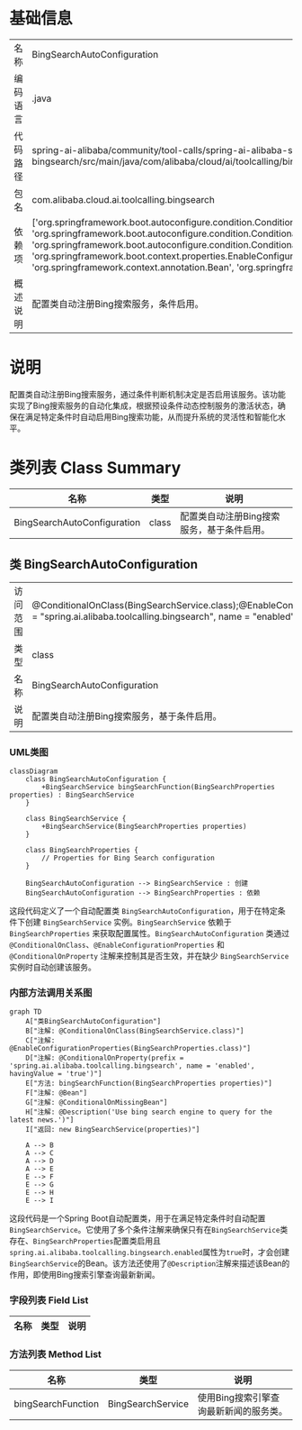 # 基础信息

|      |      |
|------|------|
| 名称 | BingSearchAutoConfiguration |
| 编码语言 | .java |
| 代码路径 | spring-ai-alibaba/community/tool-calls/spring-ai-alibaba-starter-tool-calling-bingsearch/src/main/java/com/alibaba/cloud/ai/toolcalling/bingsearch/BingSearchAutoConfiguration.java |
| 包名 | com.alibaba.cloud.ai.toolcalling.bingsearch |
| 依赖项 | ['org.springframework.boot.autoconfigure.condition.ConditionalOnClass', 'org.springframework.boot.autoconfigure.condition.ConditionalOnMissingBean', 'org.springframework.boot.autoconfigure.condition.ConditionalOnProperty', 'org.springframework.boot.context.properties.EnableConfigurationProperties', 'org.springframework.context.annotation.Bean', 'org.springframework.context.annotation.Description'] |
| 概述说明 | 配置类自动注册Bing搜索服务，条件启用。 |

# 说明

配置类自动注册Bing搜索服务，通过条件判断机制决定是否启用该服务。该功能实现了Bing搜索服务的自动化集成，根据预设条件动态控制服务的激活状态，确保在满足特定条件时自动启用Bing搜索功能，从而提升系统的灵活性和智能化水平。

# 类列表 Class Summary

| 名称   | 类型  | 说明 |
|-------|------|-------------|
| BingSearchAutoConfiguration | class | 配置类自动注册Bing搜索服务，基于条件启用。 |



## 类 BingSearchAutoConfiguration

|      |      |
|------|------|
| 访问范围 | @ConditionalOnClass(BingSearchService.class);@EnableConfigurationProperties(BingSearchProperties.class);@ConditionalOnProperty(prefix = "spring.ai.alibaba.toolcalling.bingsearch", name = "enabled", havingValue = "true");public |
| 类型 | class |
| 名称 | BingSearchAutoConfiguration |
| 说明 | 配置类自动注册Bing搜索服务，基于条件启用。 |


### UML类图

```mermaid
classDiagram
    class BingSearchAutoConfiguration {
        +BingSearchService bingSearchFunction(BingSearchProperties properties) : BingSearchService
    }

    class BingSearchService {
        +BingSearchService(BingSearchProperties properties)
    }

    class BingSearchProperties {
        // Properties for Bing Search configuration
    }

    BingSearchAutoConfiguration --> BingSearchService : 创建
    BingSearchAutoConfiguration --> BingSearchProperties : 依赖
```

这段代码定义了一个自动配置类 `BingSearchAutoConfiguration`，用于在特定条件下创建 `BingSearchService` 实例。`BingSearchService` 依赖于 `BingSearchProperties` 来获取配置属性。`BingSearchAutoConfiguration` 类通过 `@ConditionalOnClass`、`@EnableConfigurationProperties` 和 `@ConditionalOnProperty` 注解来控制其是否生效，并在缺少 `BingSearchService` 实例时自动创建该服务。


### 内部方法调用关系图

```mermaid
graph TD
    A["类BingSearchAutoConfiguration"]
    B["注解: @ConditionalOnClass(BingSearchService.class)"]
    C["注解: @EnableConfigurationProperties(BingSearchProperties.class)"]
    D["注解: @ConditionalOnProperty(prefix = 'spring.ai.alibaba.toolcalling.bingsearch', name = 'enabled', havingValue = 'true')"]
    E["方法: bingSearchFunction(BingSearchProperties properties)"]
    F["注解: @Bean"]
    G["注解: @ConditionalOnMissingBean"]
    H["注解: @Description('Use bing search engine to query for the latest news.')"]
    I["返回: new BingSearchService(properties)"]

    A --> B
    A --> C
    A --> D
    A --> E
    E --> F
    E --> G
    E --> H
    E --> I
```

这段代码是一个Spring Boot自动配置类，用于在满足特定条件时自动配置`BingSearchService`。它使用了多个条件注解来确保只有在`BingSearchService`类存在、`BingSearchProperties`配置类启用且`spring.ai.alibaba.toolcalling.bingsearch.enabled`属性为`true`时，才会创建`BingSearchService`的Bean。该方法还使用了`@Description`注解来描述该Bean的作用，即使用Bing搜索引擎查询最新新闻。

### 字段列表 Field List

| 名称  | 类型  | 说明 |
|-------|-------|------|

### 方法列表 Method List

| 名称  | 类型  | 说明 |
|-------|-------|------|
| bingSearchFunction | BingSearchService | 使用Bing搜索引擎查询最新新闻的服务类。 |




